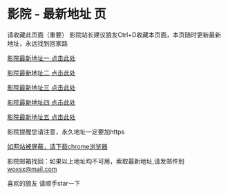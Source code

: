 # 影院 - 最新地址 页

请收藏此页面（重要）
影院站长建议狼友Ctrl+D收藏本页面，本页随时更新最新地址，永远找到回家路

[影院最新地址一 点击此处](https://5gvz.buzz/) 

[影院最新地址二 点击此处](https://5gvu.buzz/) 

[影院最新地址三 点击此处](https://5gvy.buzz/) 

[影院最新地址四 点击此处](https://5gvw.buzz/) 

[影院最新地址五 点击此处](https://5gvr.buzz/) 

影院提醒您请注意，永久地址一定要加https

[如网站被屏蔽，请下载chrome浏览器](https://8xe23.com/chrome_93.0.4577.82.apk) 

影院邮箱找回：如果以上地址均不可用，索取最新地址,请发邮件到 woxsx@mail.com

喜欢的狼友 请顺手star一下